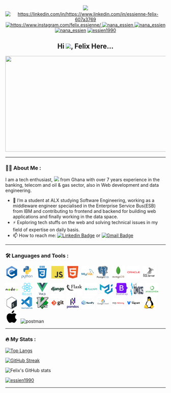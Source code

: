 <div id="header" align="center">
  <img src="https://media.giphy.com/media/M9gbBd9nbDrOTu1Mqx/giphy.gif" width="100"/>

  <div id="badges">
  <a href="https://linkedin.com/in/https://www.linkedin.com/in/essienne-felix-607a3769" target="blank">
  <img src="https://img.shields.io/badge/LinkedIn-blue?style=flat-square&logo=linkedin&logoColor=white" alt="https://linkedin.com/in/https://www.linkedin.com/in/essienne-felix-607a3769"/>
  </a>
  <a href="https://www.instagram.com/felix.essienne/" target="blank">
  <img src="https://img.shields.io/badge/Instagram-red?style=flat-square&logo=instagram&logoColor=white"          alt="https://www.instagram.com/felix.essienne/"/>
  </a>
  <a href="https://twitter.com/nana_essien" target="blank">
  <img src="https://img.shields.io/badge/Twitter-blue?style=flat-square&logo=twitter&logoColor=white" alt="nana_essien"/>
  </a>
   <a href="https://twitter.com/nana_essien" target="blank">
  <img src="https://img.shields.io/badge/Gmail-red?style=flat-square&logo=gmail&logoColor=white" alt="nana_essien"/>
  </a>
</div>
<div id="badges">
 <a href="https://twitter.com/nana_essien" target="blank"><img src="https://img.shields.io/twitter/follow/nana_essien?color=blue&logo=twitter&style=flat-square" alt="nana_essien"/></a>
    <a href="https://github.com/essien1990" target="blank"><img src="https://img.shields.io/github/followers/essien1990?color=important&logo=github&style=flat-square" alt="essien1990"/></a>
</div>

  <h2>Hi <img src="https://media.giphy.com/media/hvRJCLFzcasrR4ia7z/giphy.gif" width="30px"/>, Felix Here...</h2>
 <img src="https://media.giphy.com/media/dWesBcTLavkZuG35MI/giphy.gif" width="800" height="300"/>
  </div>
  
---

### :technologist: About Me :
I am a tech enthusiast, <img src="https://media.giphy.com/media/WUlplcMpOCEmTGBtBW/giphy.gif" width="30"> from Ghana with over 7 years experience in the banking, telecom and oil & gas sector, also in Web development and data engineering.
 - :telescope: I’m a student at ALX studying Software Engineering, working as a middleware engineer specialised in the Enterprise Service Bus(ESB) from IBM and contributing to frontend and backend for building web applications and finally working in the data space.
 - :zap: Exploring tech stuffs on the web and solving technical issues in my field of expertise on daily basis.
 - :mailbox: How to reach me: [![Linkedin Badge](https://img.shields.io/badge/-Linkedin-blue?style=flat&logo=Linkedin&logoColor=white)](https://linkedin.com/in/https://www.linkedin.com/in/essienne-felix-607a3769) or [![Gmail Badge](https://img.shields.io/badge/-Gmail-red?style=flat&logo=Gmail&logoColor=white)](nanaitconsult@gmail.com)

---

### :hammer_and_wrench: Languages and Tools :
<p>
  <img src="https://github.com/devicons/devicon/blob/master/icons/c/c-original.svg" title="C" alt="C" width="40" height="40"/>&nbsp;
  <img src="https://github.com/devicons/devicon/blob/master/icons/python/python-original-wordmark.svg" title="Python" alt="Python" width="40" height="40"/>&nbsp;
 <img src="https://github.com/devicons/devicon/blob/master/icons/css3/css3-plain-wordmark.svg"  title="CSS3" alt="CSS" width="40" height="40"/>&nbsp;
 <img src="https://github.com/devicons/devicon/blob/master/icons/javascript/javascript-original.svg" title="JavaScript" alt="JavaScript" width="40" height="40"/>&nbsp;
 <img src="https://github.com/devicons/devicon/blob/master/icons/html5/html5-original.svg" title="HTML5" alt="HTML" width="40" height="40"/>&nbsp;
<img src="https://github.com/devicons/devicon/blob/master/icons/mysql/mysql-original-wordmark.svg" title="MySQL"  alt="MySQL" width="40" height="40"/>&nbsp;
 <img src="https://github.com/devicons/devicon/blob/master/icons/postgresql/postgresql-original-wordmark.svg" title="Postgresql" alt="Postresql" width="40" height="40"/>&nbsp;
 <img src="https://github.com/devicons/devicon/blob/master/icons/mongodb/mongodb-original-wordmark.svg" title="Mongodb" alt="Mongodb" width="40" height="40"/>&nbsp;
 <img src="https://github.com/devicons/devicon/blob/master/icons/oracle/oracle-original.svg" title="Oracle" alt="Oracle" width="40" height="40"/>&nbsp;
 <img src="https://github.com/devicons/devicon/blob/master/icons/microsoftsqlserver/microsoftsqlserver-plain-wordmark.svg" title="MS SQL" alt="MS SQL" width="40" height="40"/>&nbsp;
<img src="https://github.com/devicons/devicon/blob/master/icons/nodejs/nodejs-original-wordmark.svg" title="NodeJS" alt="NodeJS" width="40" height="40"/>&nbsp;
<img src="https://github.com/devicons/devicon/blob/master/icons/react/react-original-wordmark.svg" title="React" alt="React" width="40" height="40"/>&nbsp;
<img src="https://github.com/devicons/devicon/blob/master/icons/vuejs/vuejs-original-wordmark.svg" title="VueJS" alt="VueJS" width="40" height="40"/>&nbsp;
<img src="https://github.com/devicons/devicon/blob/master/icons/django/django-plain-wordmark.svg" title="Django" alt="Django" width="40" height="40"/>&nbsp;
<img src="https://github.com/devicons/devicon/blob/master/icons/flask/flask-original-wordmark.svg" title="Flask" alt="Flask" width="50" height="50"/>&nbsp;
<img src="https://github.com/devicons/devicon/blob/master/icons/fastapi/fastapi-original-wordmark.svg" title="FastAPI" alt="FastAPI" width="40" height="40"/>&nbsp;
<img src="https://github.com/devicons/devicon/blob/master/icons/materialui/materialui-original.svg" title="Material UI" alt="Material UI" width="40" height="40"/>&nbsp;
<img src="https://github.com/devicons/devicon/blob/master/icons/bootstrap/bootstrap-original-wordmark.svg" title="Bootstrap"  alt="Bootstrap" width="40" height="40"/>&nbsp;
<img src="https://github.com/devicons/devicon/blob/master/icons/tailwindcss/tailwindcss-original-wordmark.svg" title="Tailwindcss"  alt="Tailwindcss" width="40" height="40"/>&nbsp;
 <img src="https://github.com/devicons/devicon/blob/master/icons/anaconda/anaconda-original-wordmark.svg" title="anaconda" alt="anaconda" width="40"  height="40"/>&nbsp;
 <img src="https://github.com/devicons/devicon/blob/master/icons/bash/bash-original.svg" title="bash" alt="bash" width="40" height="40"/>&nbsp;
 <img src="https://github.com/devicons/devicon/blob/master/icons/vscode/vscode-original-wordmark.svg" title="VS Code" alt="VS Code" width="40"  height="40"/>&nbsp;
 <img src="https://github.com/devicons/devicon/blob/master/icons/vim/vim-original.svg" title="Vim" alt="Vim" width="40"  height="40"/>&nbsp;
 <img src="https://github.com/devicons/devicon/blob/master/icons/git/git-original-wordmark.svg" title="GIT" alt="GIT" width="40"  height="40"/>&nbsp;
<img src="https://github.com/devicons/devicon/blob/master/icons/pandas/pandas-original-wordmark.svg" title="Pandas" alt="Pandas" width="40" height="40"/>&nbsp;
<img src="https://github.com/devicons/devicon/blob/master/icons/numpy/numpy-original-wordmark.svg" title="Numpy" alt="Numpy" width="40" height="40"/>&nbsp;
<img src="https://github.com/devicons/devicon/blob/master/icons/googlecloud/googlecloud-original-wordmark.svg" title="Google Cloud" alt="Google Cloud" width="40" height="40"/>&nbsp;
<img src="https://github.com/devicons/devicon/blob/master/icons/sqlalchemy/sqlalchemy-original-wordmark.svg" title="Sqlalchemy" alt="Sqlalchemy" width="40" height="40"/>&nbsp;
<img src="https://github.com/devicons/devicon/blob/master/icons/vagrant/vagrant-original-wordmark.svg" title="Vagrant"  alt="Vagrant" width="40" height="40"/>&nbsp;
<img src="https://github.com/devicons/devicon/blob/master/icons/linux/linux-original.svg" title="Linux"  alt="Linux" width="40" height="40"/>&nbsp;
<img src="https://github.com/devicons/devicon/blob/master/icons/apple/apple-original.svg" title="Mac Os"  alt="Mac Os" width="40" height="40"/>&nbsp;
<img src="https://www.vectorlogo.zone/logos/getpostman/getpostman-icon.svg" title="Postman"  alt="postman" width="40" height="40"/>
</p>

---

### :fire: My Stats :

[![Top Langs](https://github-readme-stats.vercel.app/api/top-langs/?username=essien1990&&langs_count=5)](https://github.com/essien1990/github-readme-stats)

[![GitHub Streak](http://github-readme-streak-stats.herokuapp.com?user=essien1990&theme=highcontrast&background=000000)](https://git.io/streak-stats)

![Felix's GitHub stats](https://github-readme-stats.vercel.app/api?username=essien1990&show_icons=true&theme=vision-friendly-dark)

<p>
<a href="https://github.com/ryo-ma/github-profile-trophy">
<img src="https://github-profile-trophy.vercel.app/?username=essien1990&theme=gruvbox&no-frame=true&no-bg=true" alt="essien1990"/>
</a>
</p>

---
